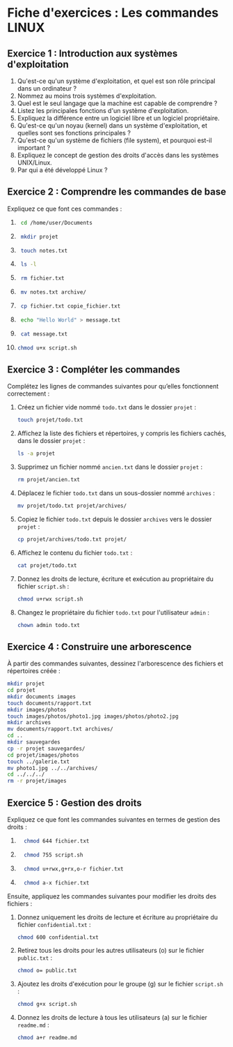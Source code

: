 # Fiche d'exercices : Les commandes LINUX

## Exercice 1 : Introduction aux systèmes d'exploitation
1. Qu'est-ce qu'un système d'exploitation, et quel est son rôle principal dans un ordinateur ?  
2. Nommez au moins trois systèmes d'exploitation.  
3. Quel est le seul langage que la machine est capable de comprendre ?  
4. Listez les principales fonctions d'un système d'exploitation.  
5. Expliquez la différence entre un logiciel libre et un logiciel propriétaire.  
6. Qu'est-ce qu'un noyau (kernel) dans un système d'exploitation, et quelles sont ses fonctions principales ?  
7. Qu'est-ce qu'un système de fichiers (file system), et pourquoi est-il important ?  
8. Expliquez le concept de gestion des droits d'accès dans les systèmes UNIX/Linux.  
9. Par qui a été développé Linux ?  

## Exercice 2 : Comprendre les commandes de base
Expliquez ce que font ces commandes :  

1. ```bash
    cd /home/user/Documents
    ```  
2. ```bash
    mkdir projet
    ```  
3. ```bash
    touch notes.txt
    ```  
4. ```bash
    ls -l
    ```  
5. ```bash
    rm fichier.txt
    ```  
6. ```bash
    mv notes.txt archive/
    ```  
7. ```bash
    cp fichier.txt copie_fichier.txt
    ```  
8. ```bash
    echo "Hello World" > message.txt
    ```  
9. ```bash
    cat message.txt
    ```  
10. ```bash
    chmod u+x script.sh
    ```  

## Exercice 3 : Compléter les commandes
Complétez les lignes de commandes suivantes pour qu’elles fonctionnent correctement :  

1. Créez un fichier vide nommé `todo.txt` dans le dossier `projet` :  
    ```bash
    touch projet/todo.txt
    ```

2. Affichez la liste des fichiers et répertoires, y compris les fichiers cachés, dans le dossier `projet` :  
    ```bash
    ls -a projet
    ```

3. Supprimez un fichier nommé `ancien.txt` dans le dossier `projet` :  
    ```bash
    rm projet/ancien.txt
    ```

4. Déplacez le fichier `todo.txt` dans un sous-dossier nommé `archives` :  
    ```bash
    mv projet/todo.txt projet/archives/
    ```

5. Copiez le fichier `todo.txt` depuis le dossier `archives` vers le dossier `projet` :  
    ```bash
    cp projet/archives/todo.txt projet/
    ```

6. Affichez le contenu du fichier `todo.txt` :  
    ```bash
    cat projet/todo.txt
    ```

7. Donnez les droits de lecture, écriture et exécution au propriétaire du fichier `script.sh` :  
    ```bash
    chmod u+rwx script.sh
    ```

8. Changez le propriétaire du fichier `todo.txt` pour l'utilisateur `admin` :  
    ```bash
    chown admin todo.txt
    ```

## Exercice 4 : Construire une arborescence
À partir des commandes suivantes, dessinez l'arborescence des fichiers et répertoires créée :  

```bash
mkdir projet
cd projet
mkdir documents images
touch documents/rapport.txt
mkdir images/photos
touch images/photos/photo1.jpg images/photos/photo2.jpg
mkdir archives
mv documents/rapport.txt archives/
cd ..
mkdir sauvegardes
cp -r projet sauvegardes/
cd projet/images/photos
touch ../galerie.txt
mv photo1.jpg ../../archives/
cd ../../../
rm -r projet/images
```

## Exercice 5 : Gestion des droits
Expliquez ce que font les commandes suivantes en termes de gestion des droits :  

1. ```bash
     chmod 644 fichier.txt
     ```  
2. ```bash
     chmod 755 script.sh
     ```  
3. ```bash
     chmod u+rwx,g+rx,o-r fichier.txt
     ```  
4. ```bash
     chmod a-x fichier.txt
     ```  

Ensuite, appliquez les commandes suivantes pour modifier les droits des fichiers :  

1. Donnez uniquement les droits de lecture et écriture au propriétaire du fichier `confidential.txt` :  
     ```bash
     chmod 600 confidential.txt
     ```  

2. Retirez tous les droits pour les autres utilisateurs (o) sur le fichier `public.txt` :  
     ```bash
     chmod o= public.txt
     ```  

3. Ajoutez les droits d'exécution pour le groupe (g) sur le fichier `script.sh` :  
     ```bash
     chmod g+x script.sh
     ```  

4. Donnez les droits de lecture à tous les utilisateurs (a) sur le fichier `readme.md` :  
     ```bash
     chmod a+r readme.md
     ```  
